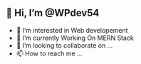 ## 👋 Hi, I’m @WPdev54


- 👀 I’m interested in Web developement
- 🌱 I’m currently Working On MERN Stack
- 💞️ I’m looking to collaborate on ...
- 📫 How to reach me ...

